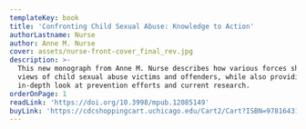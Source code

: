 ```yaml
---
templateKey: book
title: 'Confronting Child Sexual Abuse: Knowledge to Action'
authorLastname: Nurse
author: Anne M. Nurse
cover: assets/nurse-front-cover_final_rev.jpg
description: >-
  This new monograph from Anne M. Nurse describes how various forces shape our
  views of child sexual abuse victims and offenders, while also providing an
  in-depth look at prevention efforts and current research.
orderOnPage: 1
readLink: 'https://doi.org/10.3998/mpub.12085149'
buyLink: 'https://cdcshoppingcart.uchicago.edu/Cart2/Cart?ISBN=9781643150321&PRESS=lever'
---
```

